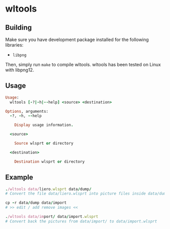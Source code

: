 # wltools

## Building
Make sure you have development package installed for the following libraries:
- `libpng`

Then, simply run `make` to compile wltools. wltools has been tested on Linux with libpng12.

## Usage

```ruby
Usage:
  wltools [-?|-h|--help] <source> <destination>

Options, arguments:
  -?, -h, --help

    Display usage information.

  <source>

    Source wlsprt or directory

  <destination>

    Destination wlsprt or directory
```

## Example

```ruby
./wltools data/liero.wlsprt data/dump/
# Convert the file data/liero.wlsprt into picture files inside data/dump/

cp -r data/dump data/import
# >> edit / add remove images <<

./wltools data/import/ data/import.wlsprt
# Convert back the pictures from data/import/ to data/import.wlsprt
```
